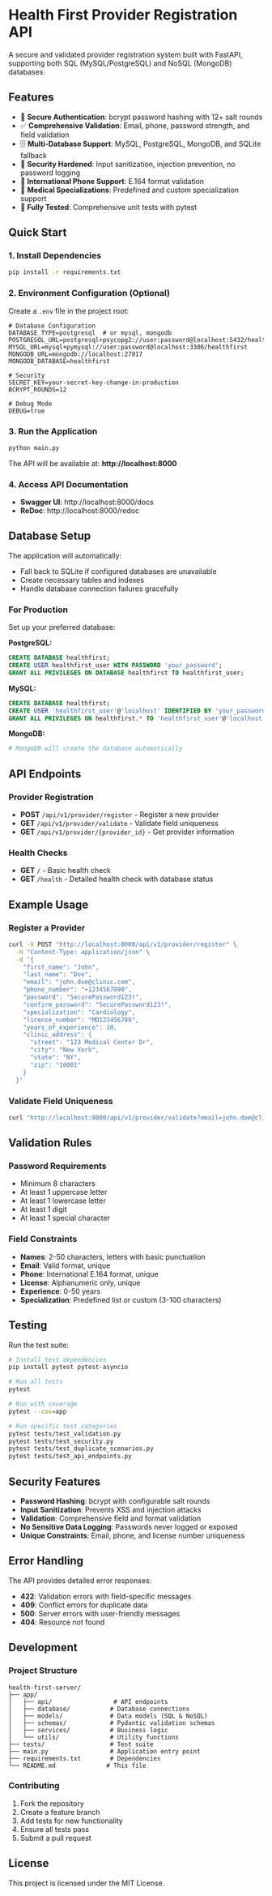 # Health First Provider Registration API

A secure and validated provider registration system built with FastAPI, supporting both SQL (MySQL/PostgreSQL) and NoSQL (MongoDB) databases.

## Features

- 🔐 **Secure Authentication**: bcrypt password hashing with 12+ salt rounds
- ✅ **Comprehensive Validation**: Email, phone, password strength, and field validation
- 🗄️ **Multi-Database Support**: MySQL, PostgreSQL, MongoDB, and SQLite fallback
- 🚫 **Security Hardened**: Input sanitization, injection prevention, no password logging
- 📱 **International Phone Support**: E.164 format validation
- 🏥 **Medical Specializations**: Predefined and custom specialization support
- 🧪 **Fully Tested**: Comprehensive unit tests with pytest

## Quick Start

### 1. Install Dependencies

```bash
pip install -r requirements.txt
```

### 2. Environment Configuration (Optional)

Create a `.env` file in the project root:

```env
# Database Configuration
DATABASE_TYPE=postgresql  # or mysql, mongodb
POSTGRESQL_URL=postgresql+psycopg2://user:password@localhost:5432/healthfirst
MYSQL_URL=mysql+pymysql://user:password@localhost:3306/healthfirst
MONGODB_URL=mongodb://localhost:27017
MONGODB_DATABASE=healthfirst

# Security
SECRET_KEY=your-secret-key-change-in-production
BCRYPT_ROUNDS=12

# Debug Mode
DEBUG=true
```

### 3. Run the Application

```bash
python main.py
```

The API will be available at: **http://localhost:8000**

### 4. Access API Documentation

- **Swagger UI**: http://localhost:8000/docs
- **ReDoc**: http://localhost:8000/redoc

## Database Setup

The application will automatically:
- Fall back to SQLite if configured databases are unavailable
- Create necessary tables and indexes
- Handle database connection failures gracefully

### For Production

Set up your preferred database:

**PostgreSQL:**
```sql
CREATE DATABASE healthfirst;
CREATE USER healthfirst_user WITH PASSWORD 'your_password';
GRANT ALL PRIVILEGES ON DATABASE healthfirst TO healthfirst_user;
```

**MySQL:**
```sql
CREATE DATABASE healthfirst;
CREATE USER 'healthfirst_user'@'localhost' IDENTIFIED BY 'your_password';
GRANT ALL PRIVILEGES ON healthfirst.* TO 'healthfirst_user'@'localhost';
```

**MongoDB:**
```bash
# MongoDB will create the database automatically
```

## API Endpoints

### Provider Registration
- **POST** `/api/v1/provider/register` - Register a new provider
- **GET** `/api/v1/provider/validate` - Validate field uniqueness
- **GET** `/api/v1/provider/{provider_id}` - Get provider information

### Health Checks
- **GET** `/` - Basic health check
- **GET** `/health` - Detailed health check with database status

## Example Usage

### Register a Provider

```bash
curl -X POST "http://localhost:8000/api/v1/provider/register" \
  -H "Content-Type: application/json" \
  -d '{
    "first_name": "John",
    "last_name": "Doe",
    "email": "john.doe@clinic.com",
    "phone_number": "+1234567890",
    "password": "SecurePassword123!",
    "confirm_password": "SecurePassword123!",
    "specialization": "Cardiology",
    "license_number": "MD123456789",
    "years_of_experience": 10,
    "clinic_address": {
      "street": "123 Medical Center Dr",
      "city": "New York",
      "state": "NY",
      "zip": "10001"
    }
  }'
```

### Validate Field Uniqueness

```bash
curl "http://localhost:8000/api/v1/provider/validate?email=john.doe@clinic.com"
```

## Validation Rules

### Password Requirements
- Minimum 8 characters
- At least 1 uppercase letter
- At least 1 lowercase letter
- At least 1 digit
- At least 1 special character

### Field Constraints
- **Names**: 2-50 characters, letters with basic punctuation
- **Email**: Valid format, unique
- **Phone**: International E.164 format, unique
- **License**: Alphanumeric only, unique
- **Experience**: 0-50 years
- **Specialization**: Predefined list or custom (3-100 characters)

## Testing

Run the test suite:

```bash
# Install test dependencies
pip install pytest pytest-asyncio

# Run all tests
pytest

# Run with coverage
pytest --cov=app

# Run specific test categories
pytest tests/test_validation.py
pytest tests/test_security.py
pytest tests/test_duplicate_scenarios.py
pytest tests/test_api_endpoints.py
```

## Security Features

- **Password Hashing**: bcrypt with configurable salt rounds
- **Input Sanitization**: Prevents XSS and injection attacks
- **Validation**: Comprehensive field and format validation
- **No Sensitive Data Logging**: Passwords never logged or exposed
- **Unique Constraints**: Email, phone, and license number uniqueness

## Error Handling

The API provides detailed error responses:

- **422**: Validation errors with field-specific messages
- **409**: Conflict errors for duplicate data
- **500**: Server errors with user-friendly messages
- **404**: Resource not found

## Development

### Project Structure

```
health-first-server/
├── app/
│   ├── api/                 # API endpoints
│   ├── database/           # Database connections
│   ├── models/             # Data models (SQL & NoSQL)
│   ├── schemas/            # Pydantic validation schemas
│   ├── services/           # Business logic
│   └── utils/              # Utility functions
├── tests/                  # Test suite
├── main.py                 # Application entry point
├── requirements.txt        # Dependencies
└── README.md              # This file
```

### Contributing

1. Fork the repository
2. Create a feature branch
3. Add tests for new functionality
4. Ensure all tests pass
5. Submit a pull request

## License

This project is licensed under the MIT License. 